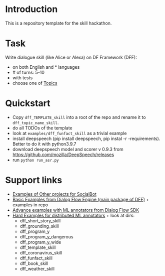 # Introduction
This is a repository template for the skill hackathon.
# Task
Write dialogue skill (like Alice or Alexa) on DF Framework (DFF):
- on both English and * languages
- \# of turns: 5-10
- with tests
- choose one of [Topics](https://docs.google.com/spreadsheets/d/1t60qo-BkCvUah-oHQe8h4nVLM2z08zW-cbgLavikibo/edit#gid=0) 


# Quickstart

- Copy `dff_TEMPLATE_skill` into a root of the repo and rename it to `dff_topic_name_skill`.
- do all TODOs of the template
- look at `examples/dff_funfact_skill` as a trivial example
- install deepspeech (pip install deepspeech, pip instal -r -requirements). Better to do it with python3.9.7
- download deepspeech model and scorer v 0.9.3 from https://github.com/mozilla/DeepSpeech/releases
- run `python run_asr.py`


# Support links
- [Examples of Other projects for SocialBot](https://github.com/emora-chat/emora_stdm_zoo)
- [Basic Examples from Dialog Flow Engine (main package of DFF)](https://github.com/deepmipt/dialog_flow_engine) + examples in repo
- [Advance examples with ML annotators from Dialog Flow SDK](https://github.com/deepmipt/dialog_flow_sdk)
- [Hard Examples for distributed  ML annotators](https://github.com/deepmipt/dream/tree/commonb/skills) + look at dirs:
  - dff_short_story_skill
  - dff_grounding_skill
  - dff_program_y
  - dff_program_y_dangerous
  - dff_program_y_wide
  - dff_template_skill
  - dff_coronavirus_skill
  - dff_funfact_skill
  - dff_book_skill
  - dff_weather_skill

